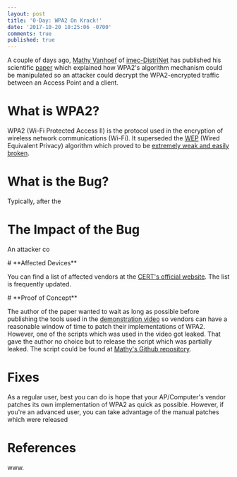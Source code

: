 ```yaml
---
layout: post
title: '0-Day: WPA2 On Krack!'
date: '2017-10-20 10:25:06 -0700'
comments: true
published: true
---
```

A couple of days ago, [Mathy Vanhoef](https://twitter.com/vanhoefm) of [imec-DistriNet](https://distrinet.cs.kuleuven.be/) has published his scientific [paper](https://papers.mathyvanhoef.com/ccs2017.pdf) which explained how WPA2's algorithm mechanism could be manipulated so an attacker could decrypt the WPA2-encrypted traffic between an Access Point and a client.<!--break-->
<p>

# **What is WPA2?**

WPA2 (Wi-Fi Protected Access II) is the protocol used in the encryption of wireless network communications (Wi-Fi). It superseded the [WEP](https://en.wikipedia.org/wiki/Wired_Equivalent_Privacy) (Wired Equivalent Privacy) algorithm which proved to be [extremely weak and easily broken](https://eprint.iacr.org/2007/120.pdf).
<p>

# **What is the Bug?**

Typically, after the

# **The Impact of the Bug**

An attacker co
<p>
# **Affected Devices**

You can find a list of affected vendors at the [CERT's official website](https://www.kb.cert.org/vuls/byvendor?searchview&Query=FIELD+Reference=228519&SearchOrder=4). The list is frequently updated.
<p>
# **Proof of Concept**

The author of the paper wanted to wait as long as possible before publishing the tools used in the [demonstration video](https://www.youtube.com/watch?v=Oh4WURZoR98) so vendors can have a reasonable window of time to patch their implementations of WPA2. However, one of the scripts which was used in the video got leaked. That gave the author no choice but to release the script which was partially leaked.
The script could be found at [Mathy's Github repository](https://github.com/vanhoefm/krackattacks-test-ap-ft).
<p>
  
# **Fixes**
As a regular user, best you can do is hope that your AP/Computer's vendor patches its own implementation of WPA2 as quick as possible. However, if you're an advanced user, you can take advantage of the manual patches which were released 
<p>
  
# **References**
www.
